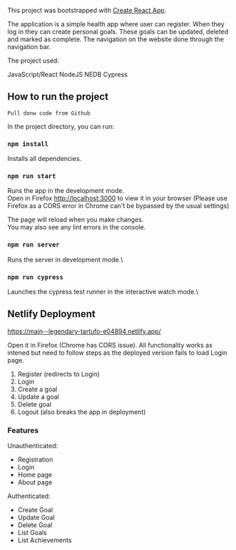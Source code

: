 This project was bootstrapped with [Create React App](https://github.com/facebook/create-react-app).

The application is a simple health app where user can register. When they log in they can create personal goals. These goals can be updated, deleted and marked as complete. The navigation on the website done through the navigation bar.

The project used:

JavaScript/React
NodeJS 
NEDB
Cypress

## How to run the project

`Pull donw code from Github`

In the project directory, you can run:

### `npm install`

Installs all dependencies.

### `npm run start`

Runs the app in the development mode.\
Open in Firefox [http://localhost:3000](http://localhost:3000) to view it in your browser (Please use Firefox as a CORS error in Chrome can't be bypassed by the usual settings)

The page will reload when you make changes.\
You may also see any lint errors in the console.

### `npm run server`

Runs the server in development mode.\

### `npm run cypress`

Launches the cypress test runner in the interactive watch mode.\

## Netlify Deployment 

https://main--legendary-tartufo-e04894.netlify.app/

Open it in Firefox (Chrome has CORS issue). 
All functionality works as intened but need to follow steps as the deployed version fails to load Login page.

1. Register (redirects to Login)
2. Login
3. Create a goal
4. Update a goal
5. Delete goal
6. Logout (also breaks the app in deployment)

### Features

Unauthenticated: 

- Registration
- Login
- Home page
- About page

Authenticated: 

- Create Goal
- Update Goal
- Delete Goal
- List Goals
- List Achievements




